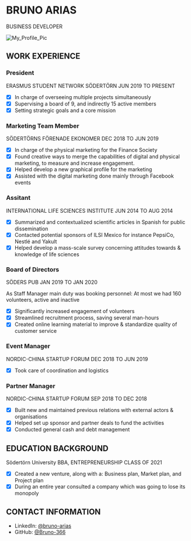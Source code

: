 # BRUNO ARIAS
BUSINESS DEVELOPER

![My_Profile_Pic](https://user-images.githubusercontent.com/81762173/137401690-817980a2-abe7-49be-af10-51ef966b231e.png)

## WORK EXPERIENCE

### President
ERASMUS STUDENT NETWORK SÖDERTÖRN
JUN 2019 TO PRESENT

- [X] In charge of overseeing multiple projects simultaneously
- [X] Supervising a board of 9, and indirectly 15 active members
- [X] Setting strategic goals and a core mission

### Marketing Team Member
SÖDERTÖRNS FÖRENADE EKONOMER
DEC 2018 TO JUN 2019

- [X] In charge of the physical marketing for the Finance Society
- [X] Found creative ways to merge the capabilities of digital and physical marketing, to measure and increase engagement.
- [X] Helped develop a new graphical profile for the marketing
- [X] Assisted with the digital marketing done mainly through Facebook events

### Assitant
INTERNATIONAL LIFE SCIENCES INSTITUTE
JUN 2014 TO AUG 2014

- [X] Summarized and contextualized scientific articles in Spanish for public dissemination
- [X] Contacted potential sponsors of ILSI Mexico for instance PepsiCo, Nestlé and Yakult
- [X] Helped develop a mass-scale survey concerning attitudes towards & knowledge of life sciences

### Board of Directors
SÖDERS PUB
JAN 2019 TO JAN 2020

As Staff Manager main duty was booking personnel:
At most we had 160 volunteers, active and inactive

- [X] Significantly increased engagement of volunteers
- [X] Streamlined recruitment process, saving several man-hours
- [X] Created online learning material to improve & standardize quality of customer service

### Event Manager
NORDIC-CHINA STARTUP FORUM
DEC 2018 TO JUN 2019

- [X] Took care of coordination and logistics

### Partner Manager
NORDIC-CHINA STARTUP FORUM
SEP 2018 TO DEC 2018

- [X] Built new and maintained previous relations with external actors & organisations
- [X] Helped set up sponsor and partner deals to fund the activities
- [X] Conducted general cash and debt management

## EDUCATION BACKGROUND
Södertörn University
BBA, ENTREPRENEURSHIP
CLASS OF 2021

- [X] Created a new venture, along with a: Business plan, Market plan, and Project plan
- [X] During an entire year consulted a company which was going to lose its monopoly

## CONTACT INFORMATION

* LinkedIn: [@bruno-arias](https://www.linkedin.com/in/bruno-arias/)
* GitHub: [@Bruno-366](https://github.com/Bruno-366)
